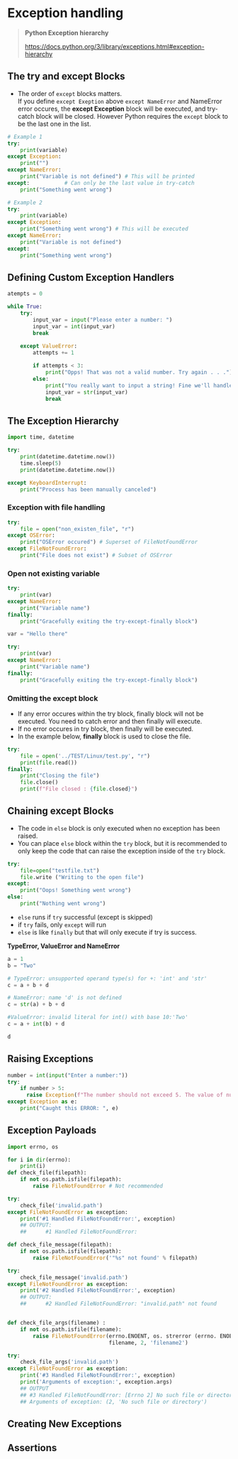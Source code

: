 # Exception handling

> **Python Exception hierarchy**
> 
> https://docs.python.org/3/library/exceptions.html#exception-hierarchy

## The try and except Blocks
- The order of `except` blocks matters. <br>If you define `except Exeption` above `except NameError` and NameError error occures, the **except Exception** block will be executed, and try-catch block will be closed. However Python requires the `except` block to be the last one in the list.  

```python
# Example 1
try:
    print(variable)
except Exception:
    print("")
except NameError:
    print("Variable is not defined") # This will be printed
except:           # Can only be the last value in try-catch
    print("Something went wrong") 

# Example 2
try:
    print(variable)
except Exception:
    print("Something went wrong") # This will be executed
except NameError:
    print("Variable is not defined")
except:
    print("Something went wrong")
```


## Defining Custom Exception Handlers

```python
atempts = 0

while True:
    try:
        input_var = input("Please enter a number: ")
        input_var = int(input_var)
        break
    
    except ValueError:
        attempts += 1

        if attempts < 3:
            print("Opps! That was not a valid number. Try again . . .")
        else:
            print("You really want to input a string! Fine we'll handle it")
            input_var = str(input_var)
            break
```

## The Exception Hierarchy

```python
import time, datetime

try:
    print(datetime.datetime.now())
    time.sleep(5)
    print(datetime.datetime.now())

except KeyboardInterrupt:
    print("Process has been manually canceled")

```
### Exception with file handling

```python
try:
    file = open("non_existen_file", "r")
except OSError:
    print("OSError occured") # Superset of FileNotFoundError
except FileNotFoundError:
    print("File does not exist") # Subset of OSError

```

### Open not existing variable
```python
try:
    print(var)
except NameError:
    print("Variable name")
finally:
    print("Gracefully exiting the try-except-finally block")

var = "Hello there"

try:
    print(var)
except NameError:
    print("Variable name")
finally:
    print("Gracefully exiting the try-except-finally block")
```

### Omitting the except block
- If any error occures within the try block, finally block will not be executed. You need to catch error and then finally will execute.
- If no error occures in try block, then finally will be executed. 
- In the example below, **finally** block is used to close the file.

```python
try:
    file = open('../TEST/Linux/test.py', "r")
    print(file.read())
finally:
    print("Closing the file")
    file.close()
    print(f"File closed : {file.closed}")
```

## Chaining except Blocks
- The code in `else` block is only executed when no exception has been raised. 
- You can place `else` block within the `try` block, but it is recommended to only keep the code that can raise the exception inside of the `try` block.

```python
try:
    file=open("testfile.txt")
    file.write ("Writing to the open file")
except:
    print("Oops! Something went wrong")
else:
    print("Nothing went wrong")
```
- `else` runs if `try` successful (except is skipped)
- if `try` fails, only `except` will run
- `else` is like `finally` but that will only execute if try is success.


**TypeError, ValueError and NameError**
```python
a = 1
b = "Two"

# TypeError: unsupported operand type(s) for +: 'int' and 'str'
c = a + b + d 

# NameError: name 'd' is not defined
c = str(a) + b + d 

#ValueError: invalid literal for int() with base 10:'Two'
c = a + int(b) + d

d 
```

## Raising Exceptions

```python
number = int(input("Enter a number:"))
try:
    if number > 5:
      raise Exception(f"The number should not exceed 5. The value of number is: {number}")
except Exception as e:
    print("Caught this ERROR: ", e)
```
## Exception Payloads

```python
import errno, os

for i in dir(errno):
    print(i)
def check_file(filepath):
    if not os.path.isfile(filepath):
        raise FileNotFoundError # Not recommended

try:
    check_file('invalid.path')
except FileNotFoundError as exception:
    print('#1 Handled FileNotFoundError:', exception) 
    ## OUTPUT:
    ##      #1 Handled FileNotFoundError: 

def check_file_message(filepath):
    if not os.path.isfile(filepath):
        raise FileNotFoundError('"%s" not found' % filepath)

try:
    check_file_message('invalid.path')
except FileNotFoundError as exception:
    print('#2 Handled FileNotFoundError:', exception)
    ## OUTPUT:
    ##      #2 Handled FileNotFoundError: "invalid.path" not found


def check_file_args(filename) :
    if not os.path.isfile(filename):
        raise FileNotFoundError(errno.ENOENT, os. strerror (errno. ENOENT), 
                                filename, 2, 'filename2')

try:
    check_file_args('invalid.path')
except FileNotFoundError as exception:
    print('#3 Handled FileNotFoundError:', exception)
    print('Arguments of exception:', exception.args)
    ## OUTPUT
    ## #3 Handled FileNotFoundError: [Errno 2] No such file or directory: 'invalid.path' -> 'filename2'
    ## Arguments of exception: (2, 'No such file or directory')
```


## Creating New Exceptions




## Assertions




## 






